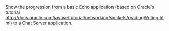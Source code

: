 Show the progression from a basic Echo application (based on Oracle's tutorial http://docs.oracle.com/javase/tutorial/networking/sockets/readingWriting.html) to a Chat Server application.